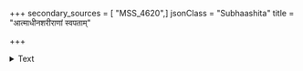 +++
secondary_sources = [ "MSS_4620",]
jsonClass = "Subhaashita"
title = "आत्माधीनशरीराणां स्वपताम्"

+++

<details><summary>Text</summary>

आत्माधीनशरीराणां स्वपतां निद्रया स्वया।  
कदन्नमपि मर्त्यानाम् अमृतत्वाय कल्पते॥
</details>
